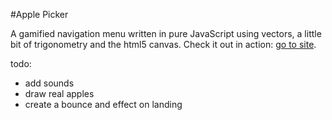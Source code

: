 #Apple Picker

A gamified navigation menu written in pure JavaScript using vectors, a little bit of trigonometry and the html5 canvas.
Check it out in action: [go to site](http://codingisnatural.com/).


todo:
- add sounds
- draw real apples
- create a bounce and effect on landing
